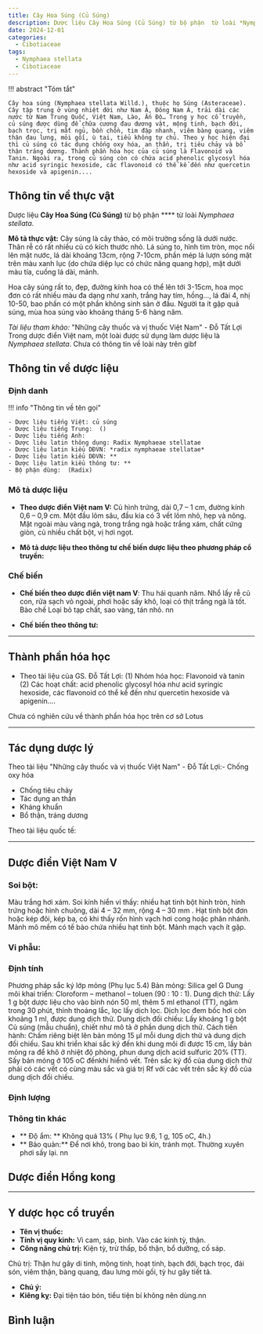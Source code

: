 ```yaml
---
title: Cây Hoa Súng (Củ Súng)
description: Dược liệu Cây Hoa Súng (Củ Súng) từ bộ phận  từ loài *Nymphaea stellata*
date: 2024-12-01
categories:
  - Cibotiaceae
tags:
  - Nymphaea stellata
  - Cibotiaceae
---
```

!!! abstract "Tóm tắt"

    Cây hoa súng (Nymphaea stellata Willd.), thuộc họ Súng (Asteraceae). Cây tập trung ở vùng nhiệt đới như Nam Á, Đông Nam Á, trải dài các nước từ Nam Trung Quốc, Việt Nam, Lào, Ấn Độ… Trong y học cổ truyền, củ súng được dùng để chữa cương đau dương vật, mộng tinh, bạch đới, bạch trọc, trị mất ngủ, bồn chồn, tim đập nhanh, viêm bàng quang, viêm thận đau lưng, mỏi gối, ù tai, tiểu không tự chủ. Theo y học hiện đại thì củ súng có tác dụng chống oxy hóa, an thần, trị tiêu chảy và bổ thận tráng dương. Thành phần hóa học của củ súng là Flavonoid và Tanin. Ngoài ra, trong củ súng còn có chứa acid phenolic glycosyl hóa như acid syringic hexoside, các flavonoid có thể kể đến như quercetin hexoside và apigenin....

## Thông tin về thực vật


Dược liệu **Cây Hoa Súng (Củ Súng)** từ bộ phận **** từ loài *Nymphaea stellata*.

**Mô tả thực vật:** Cây súng là cây thảo, có môi trường sống là dưới nước. Thân rễ có rất nhiều củ có kích thước nhỏ. Lá súng to, hình tim tròn, mọc nổi lên mặt nước, lá dài khoảng 13cm, rộng 7-10cm, phần mép lá lượn sóng mặt trên màu xanh lục (do chứa diệp lục có chức năng quang hợp), mặt dưới màu tía, cuống lá dài, mảnh.

Hoa cây súng rất to, đẹp, đường kính hoa có thể lên tới 3-15cm, hoa mọc đơn có rất nhiều màu đa dạng như xanh, trắng hay tím, hồng..., lá đài 4, nhị 10-50, bao phấn có một phần không sinh sản ở đầu. Người ta ít gặp quả súng, mùa hoa súng vào khoảng tháng 5-6 hàng năm.

*Tài liệu tham khảo:* "Những cây thuốc và vị thuốc Việt Nam" - Đỗ Tất Lợi 
Trong dược điển Việt nam, một loài được sử dụng làm dược liệu là *Nymphaea stellata*. 
Chưa có thông tin về loài này trên gibf


## Thông tin về dược liệu 

### Định danh

!!! info "Thông tin về tên gọi"

    - Dược liệu tiếng Việt: củ súng
    - Dược liệu tiếng Trung:  ()
    - Dược liệu tiếng Anh: 
    - Dược liệu latin thông dụng: Radix Nymphaeae stellatae
    - Dược liệu latin kiểu DĐVN: *radix nymphaeae stellatae*
    - Dược liệu latin kiểu DĐVN: **
    - Dược liệu latin kiểu thông tư: **
    - Bộ phận dùng:  (Radix)

### Mô tả dược liệu 

- **Theo dược điển Việt nam V:** Củ hình trứng, dài 0,7 – 1 cm, đường kính 0,6 – 0,9 cm. Một đầu lõm sâu, đầu kia có 3 vết lõm nhỏ, hẹp và nông. Mặt ngoài màu vàng ngà, trong trắng ngà hoặc trắng xám, chất cứng giòn, củ nhiều chất bột, vị hơi ngọt.

- **Mô tả dược liệu theo thông tư chế biến dược liệu theo phương pháp cổ truyền:** 

### Chế biến 

- **Chế biến theo dược điển việt nam V**: Thu hái quanh năm. Nhổ lấy rễ củ con, rửa sạch vỏ ngoài, phơi hoặc sấy khô, loại có thịt trắng ngà là tốt. Bào chế Loại bỏ tạp chất, sao vàng, tán nhỏ. nn

- **Chế biến theo thông tư:** 

--- 

## Thành phần hóa học

- Theo tài liệu của GS. Đỗ Tất Lợi:  (1) Nhóm hóa học: Flavonoid và tanin
(2) Các hoạt chất: acid phenolic glycosyl hóa như acid syringic hexoside, các flavonoid có thể kể đến như quercetin hexoside và apigenin....
    
Chưa có nghiên cứu về thành phần hóa học trên cơ sở Lotus

---

## Tác dụng dược lý

Theo tài liệu "Những cây thuốc và vị thuốc Việt Nam" - Đỗ Tất Lợi:- Chống oxy hóa
- Chống tiêu chảy
- Tác dụng an thần
- Kháng khuẩn
- Bổ thận, tráng dương

Theo tài liệu quốc tế: 

---

## Dược điển Việt Nam V

### Soi bột:

Màu trắng hơi xám. Soi kính hiển vi thấy: nhiều hạt tinh bột hình tròn, hình trứng hoặc hình chuông, dài 4 – 32 mm, rộng 4 – 30 mm . Hạt tinh bột đơn hoặc kép đôi, kép ba, có khi thấy rốn hình vạch hơi cong hoặc phân nhánh. Mảnh mô mềm có tế bào chứa nhiều hạt tinh bột. Mảnh mạch vạch ít gặp.

<!-- Hình ảnh soi bột sẽ được tự động chèn vào đây sau -->

### Vi phẫu:



<!-- Hình ảnh vi phẫu sẽ được tự động chèn vào đây sau -->

### Định tính

Phương pháp sắc ký lớp mỏng (Phụ lục 5.4) Bản mỏng: Silica gel G Dung môi khai triển: Cloroform – methanol – toluen (90 : 10 : 1). Dung dịch thử: Lấy 1 g bột dược liệu cho vào bình nón 50 ml, thêm 5 ml ethanol (TT), ngâm trong 30 phút, thỉnh thoảng lắc, lọc lấy dịch lọc. Dịch lọc đem bốc hơi còn khoảng 1 ml, được dung dịch thử. Dung dịch đối chiếu: Lấy khoảng 1 g bột Củ súng (mẫu chuẩn), chiết như mô tả ở phần dung dịch thử. Cách tiến hành: Chấm riêng biệt lên bản mỏng 15 μl mỗi dung dịch thử và dung dịch đối chiếu. Sau khi triển khai sắc ký đến khi dung môi đi được 15 cm, lấy bản mỏng ra để khô ở nhiệt độ phòng, phun dung dịch acid sulfuric 20% (TT). Sấy bản mỏng ở 105 oC đếnkhi hiểnõ vết. Trên sắc ký đồ của dung dịch thử phải có các vết có cùng màu sắc và giá trị Rf với các vết trên sắc ký đồ của dung dịch đối chiếu.

### Định lượng



### Thông tin khác 

- ** Độ ẩm: ** Không quá 13% ( Phụ lục 9.6, 1 g, 105 oC, 4h.)
- ** Bảo quản:** Để nơi khô, trong bao bì kín, tránh mọt. Thường xuyên phơi sấy lại. nn

## Dược điển Hồng kong

<!-- PDF sẽ được tự động chèn vào đây sau -->


---

## Y dược học cổ truyền

- **Tên vị thuốc:** 
- **Tính vị quy kinh:** Vi cam, sáp, bình. Vào các kinh tỳ, thận.
- **Công năng chủ trị:** Kiện tỳ, trừ thấp, bổ thận, bổ dưỡng, cố sáp.

Chủ trị: Thận hư gây di tinh, mộng tinh, hoạt tinh, bạch đới, bạch trọc, đái són, viêm thận, bàng quang, đau lưng mỏi gối, tỳ hư gây tiết tả.
- **Chú ý:** 
- **Kiêng kỵ:** Đại tiện táo bón, tiểu tiện bí không nên dùng.nn



## Bình luận

<div id="giscus-container"></div>
<script src="https://giscus.app/client.js"
        data-repo="hoangson0787/CSDL-duoc-lieu"
        data-repo-id="R_kgDONbMRNA"
        data-category="Duoc lieu"
        data-category-id="DIC_kwDONbMRNM4ClklR"
        data-mapping="pathname"
        data-strict="0"
        data-reactions-enabled="1"
        data-emit-metadata="1"
        data-input-position="bottom"
        data-theme="light"
        data-lang="en"
        crossorigin="anonymous"
        async>
</script>

